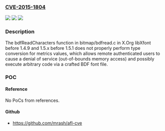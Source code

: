 ### [CVE-2015-1804](https://cve.mitre.org/cgi-bin/cvename.cgi?name=CVE-2015-1804)
![](https://img.shields.io/static/v1?label=Product&message=n%2Fa&color=blue)
![](https://img.shields.io/static/v1?label=Version&message=n%2Fa&color=blue)
![](https://img.shields.io/static/v1?label=Vulnerability&message=n%2Fa&color=brighgreen)

### Description

The bdfReadCharacters function in bitmap/bdfread.c in X.Org libXfont before 1.4.9 and 1.5.x before 1.5.1 does not properly perform type conversion for metrics values, which allows remote authenticated users to cause a denial of service (out-of-bounds memory access) and possibly execute arbitrary code via a crafted BDF font file.

### POC

#### Reference
No PoCs from references.

#### Github
- https://github.com/mrash/afl-cve

